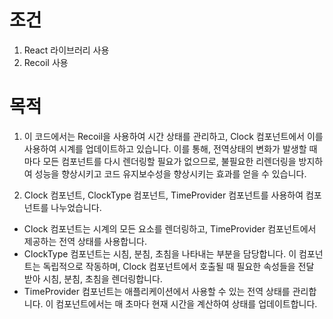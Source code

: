 # 조건

1. React 라이브러리 사용
2. Recoil 사용

# 목적

1. 이 코드에서는 Recoil을 사용하여 시간 상태를 관리하고, Clock 컴포넌트에서 이를 사용하여 시계를 업데이트하고 있습니다. 이를 통해, 전역상태의 변화가 발생할 때마다 모든 컴포넌트를 다시 렌더링할 필요가 없으므로, 불필요한 리렌더링을 방지하여 성능을 향상시키고 코드 유지보수성을 향상시키는 효과를 얻을 수 있습니다.

2. Clock 컴포넌트, ClockType 컴포넌트, TimeProvider 컴포넌트를 사용하여 컴포넌트를 나누었습니다.

- Clock 컴포넌트는 시계의 모든 요소를 렌더링하고, TimeProvider 컴포넌트에서 제공하는 전역 상태를 사용합니다.
- ClockType 컴포넌트는 시침, 분침, 초침을 나타내는 부분을 담당합니다. 이 컴포넌트는 독립적으로 작동하며, Clock 컴포넌트에서 호출될 때 필요한 속성들을 전달 받아 시침, 분침, 초침을 렌더링합니다.
- TimeProvider 컴포넌트는 애플리케이션에서 사용할 수 있는 전역 상태를 관리합니다. 이 컴포넌트에서는 매 초마다 현재 시간을 계산하여 상태를 업데이트합니다.
